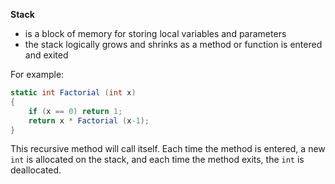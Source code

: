 **Stack**
- is a block of memory for storing local variables and parameters
- the stack logically grows and shrinks as a method or function is entered and exited

For example:
```C#
static int Factorial (int x)
{
    if (x == 0) return 1;
    return x * Factorial (x-1);
}
```

This recursive method will call itself. Each time the method is entered, a new `int` is allocated on the stack, and each time the method exits, the `int` is deallocated.